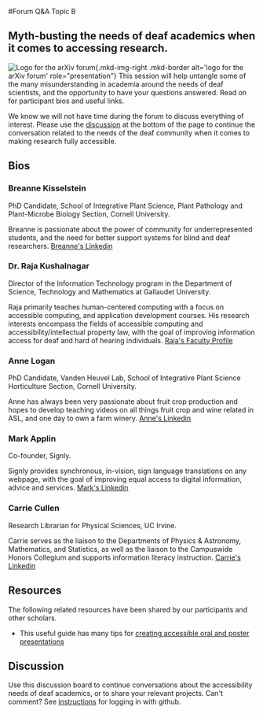 #Forum Q&A Topic B
## Myth-busting the needs of deaf academics when it comes to accessing research.

![Logo for the arXiv forum](../../assets/arxiv-lockup-forum-bgcolor.png){.mkd-img-right .mkd-border alt='logo for the arXiv forum' role="presentation"}
This session will help untangle some of the many misunderstanding in academia around the needs of deaf scientists, and the opportunity to have your questions answered. Read on for participant bios and useful links.

We know we will not have time during the forum to discuss everything of interest. Please use the [discussion](#discussion) at the bottom of the page to continue the conversation related to the needs of the deaf community when it comes to making research fully accessible.

## Bios

### Breanne Kisselstein
PhD Candidate, School of Integrative Plant Science, Plant Pathology and Plant-Microbe Biology Section, Cornell University.

Breanne is passionate about the power of community for underrepresented students, and the need for better support systems for blind and deaf researchers. [Breanne's Linkedin](https://www.linkedin.com/in/breannekisselstein/)

### Dr. Raja Kushalnagar
Director of the Information Technology program in the Department of Science, Technology and Mathematics at Gallaudet University.

Raja primarily teaches human-centered computing with a focus on accessible computing, and application development courses. His research interests encompass the fields of accessible computing and accessibility/intellectual property law, with the goal of improving information access for deaf and hard of hearing individuals. [Raja's Faculty Profile](https://gallaudet.edu/personnel/raja-kushalnagar/)

### Anne Logan
PhD Candidate, Vanden Heuvel Lab, School of Integrative Plant Science Horticulture Section, Cornell University.

Anne has always been very passionate about fruit crop production and hopes to develop teaching videos on all things fruit crop and wine related in ASL, and one day to own a farm winery. [Anne's Linkedin](https://www.linkedin.com/in/anne-kearney-logan-9a75b989/)

### Mark Applin
Co-founder, Signly.

Signly provides synchronous, in-vision, sign language translations on any webpage, with the goal of improving equal access to digital information, advice and services. [Mark's Linkedin](https://www.linkedin.com/in/mark-applin-20b9384/)

### Carrie Cullen
Research Librarian for Physical Sciences, UC Irvine.

Carrie serves as the liaison to the Departments of Physics & Astronomy, Mathematics, and Statistics, as well as the liaison to the Campuswide Honors Collegium and supports information literacy instruction. [Carrie's Linkedin](https://www.linkedin.com/in/carrie-cullen-67478a123/)

## Resources
The following related resources have been shared by our participants and other scholars.

- This useful guide has many tips for [creating accessible oral and poster presentations](https://www.ismpmi.org/Community/Interactions/Lists/Posts/Post.aspx?List=12f06e9b%2D9922%2D498e%2Da11b%2Da42e98ba0e81&ID=412&Web=ee471bbf%2Dac80%2D48f6%2D883d%2Da3981c7cc59b)

## Discussion
Use this discussion board to continue conversations about the accessibility needs of deaf academics, or to share your relevant projects. Can't comment? See [instructions](getting-started.md) for logging in with github.
